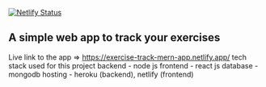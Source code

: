 [![Netlify Status](https://api.netlify.com/api/v1/badges/bb06c948-7e13-4969-83bf-16c0f0a0fa37/deploy-status)](https://app.netlify.com/sites/exercise-track-mern-app/deploys)

## A simple web app to track your exercises
Live link to the app => https://exercise-track-mern-app.netlify.app/
tech stack used for this project
backend - node js
frontend - react js
database - mongodb
hosting - heroku (backend), netlify (frontend)
